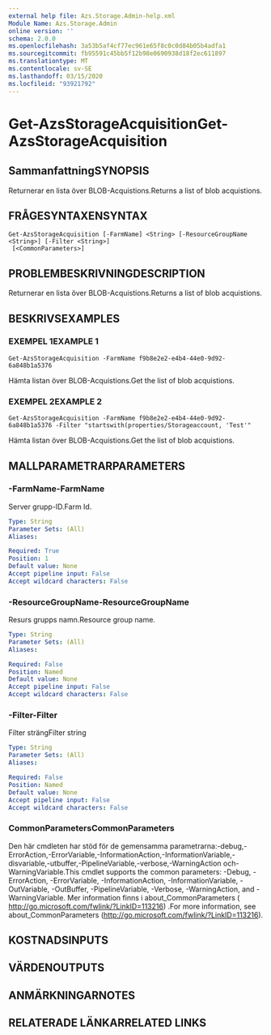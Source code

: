```yaml
---
external help file: Azs.Storage.Admin-help.xml
Module Name: Azs.Storage.Admin
online version: ''
schema: 2.0.0
ms.openlocfilehash: 3a53b5af4cf77ec961e65f8c0c0d84b05b4adfa1
ms.sourcegitcommit: fb95591c45bb5f12b98e0690938d18f2ec611897
ms.translationtype: MT
ms.contentlocale: sv-SE
ms.lasthandoff: 03/15/2020
ms.locfileid: "93921792"
---
```

# <span data-ttu-id="20312-101">Get-AzsStorageAcquisition</span><span class="sxs-lookup"><span data-stu-id="20312-101">Get-AzsStorageAcquisition</span></span>

## <span data-ttu-id="20312-102">Sammanfattning</span><span class="sxs-lookup"><span data-stu-id="20312-102">SYNOPSIS</span></span>
<span data-ttu-id="20312-103">Returnerar en lista över BLOB-Acquistions.</span><span class="sxs-lookup"><span data-stu-id="20312-103">Returns a list of blob acquistions.</span></span>

## <span data-ttu-id="20312-104">FRÅGESYNTAXEN</span><span class="sxs-lookup"><span data-stu-id="20312-104">SYNTAX</span></span>

```
Get-AzsStorageAcquisition [-FarmName] <String> [-ResourceGroupName <String>] [-Filter <String>]
 [<CommonParameters>]
```

## <span data-ttu-id="20312-105">PROBLEMBESKRIVNING</span><span class="sxs-lookup"><span data-stu-id="20312-105">DESCRIPTION</span></span>
<span data-ttu-id="20312-106">Returnerar en lista över BLOB-Acquistions.</span><span class="sxs-lookup"><span data-stu-id="20312-106">Returns a list of blob acquistions.</span></span>

## <span data-ttu-id="20312-107">BESKRIVS</span><span class="sxs-lookup"><span data-stu-id="20312-107">EXAMPLES</span></span>

### <span data-ttu-id="20312-108">EXEMPEL 1</span><span class="sxs-lookup"><span data-stu-id="20312-108">EXAMPLE 1</span></span>
```
Get-AzsStorageAcquisition -FarmName f9b8e2e2-e4b4-44e0-9d92-6a848b1a5376
```

<span data-ttu-id="20312-109">Hämta listan över BLOB-Acquistions.</span><span class="sxs-lookup"><span data-stu-id="20312-109">Get the list of blob acquistions.</span></span>

### <span data-ttu-id="20312-110">EXEMPEL 2</span><span class="sxs-lookup"><span data-stu-id="20312-110">EXAMPLE 2</span></span>
```
Get-AzsStorageAcquisition -FarmName f9b8e2e2-e4b4-44e0-9d92-6a848b1a5376 -Filter "startswith(properties/Storageaccount, 'Test'"
```

<span data-ttu-id="20312-111">Hämta listan över BLOB-Acquistions.</span><span class="sxs-lookup"><span data-stu-id="20312-111">Get the list of blob acquistions.</span></span>

## <span data-ttu-id="20312-112">MALLPARAMETRAR</span><span class="sxs-lookup"><span data-stu-id="20312-112">PARAMETERS</span></span>

### <span data-ttu-id="20312-113">-FarmName</span><span class="sxs-lookup"><span data-stu-id="20312-113">-FarmName</span></span>
<span data-ttu-id="20312-114">Server grupp-ID.</span><span class="sxs-lookup"><span data-stu-id="20312-114">Farm Id.</span></span>

```yaml
Type: String
Parameter Sets: (All)
Aliases:

Required: True
Position: 1
Default value: None
Accept pipeline input: False
Accept wildcard characters: False
```

### <span data-ttu-id="20312-115">-ResourceGroupName</span><span class="sxs-lookup"><span data-stu-id="20312-115">-ResourceGroupName</span></span>
<span data-ttu-id="20312-116">Resurs grupps namn.</span><span class="sxs-lookup"><span data-stu-id="20312-116">Resource group name.</span></span>

```yaml
Type: String
Parameter Sets: (All)
Aliases:

Required: False
Position: Named
Default value: None
Accept pipeline input: False
Accept wildcard characters: False
```

### <span data-ttu-id="20312-117">-Filter</span><span class="sxs-lookup"><span data-stu-id="20312-117">-Filter</span></span>
<span data-ttu-id="20312-118">Filter sträng</span><span class="sxs-lookup"><span data-stu-id="20312-118">Filter string</span></span>

```yaml
Type: String
Parameter Sets: (All)
Aliases:

Required: False
Position: Named
Default value: None
Accept pipeline input: False
Accept wildcard characters: False
```

### <span data-ttu-id="20312-119">CommonParameters</span><span class="sxs-lookup"><span data-stu-id="20312-119">CommonParameters</span></span>
<span data-ttu-id="20312-120">Den här cmdleten har stöd för de gemensamma parametrarna:-debug,-ErrorAction,-ErrorVariable,-InformationAction,-InformationVariable,-disvariable,-utbuffer,-PipelineVariable,-verbose,-WarningAction och-WarningVariable.</span><span class="sxs-lookup"><span data-stu-id="20312-120">This cmdlet supports the common parameters: -Debug, -ErrorAction, -ErrorVariable, -InformationAction, -InformationVariable, -OutVariable, -OutBuffer, -PipelineVariable, -Verbose, -WarningAction, and -WarningVariable.</span></span> <span data-ttu-id="20312-121">Mer information finns i about_CommonParameters ( http://go.microsoft.com/fwlink/?LinkID=113216) .</span><span class="sxs-lookup"><span data-stu-id="20312-121">For more information, see about_CommonParameters (http://go.microsoft.com/fwlink/?LinkID=113216).</span></span>

## <span data-ttu-id="20312-122">KOSTNADS</span><span class="sxs-lookup"><span data-stu-id="20312-122">INPUTS</span></span>

## <span data-ttu-id="20312-123">VÄRDEN</span><span class="sxs-lookup"><span data-stu-id="20312-123">OUTPUTS</span></span>

## <span data-ttu-id="20312-124">ANMÄRKNINGAR</span><span class="sxs-lookup"><span data-stu-id="20312-124">NOTES</span></span>

## <span data-ttu-id="20312-125">RELATERADE LÄNKAR</span><span class="sxs-lookup"><span data-stu-id="20312-125">RELATED LINKS</span></span>
